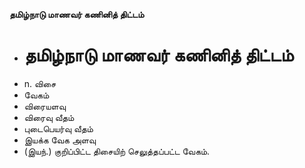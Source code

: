 **தமிழ்நாடு மாணவர் கணினித் திட்டம்**
- # தமிழ்நாடு மாணவர் கணினித் திட்டம்
- n. விசை
- வேகம்
- விரையளவு
- விரைவு வீதம்
- புடைபெயர்வு வீதம்
- இயக்க வேக அளவு
- (இயந்.) குறிப்பிட்ட திசையிற் செலுத்தப்பட்ட வேகம்.

